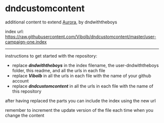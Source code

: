 # dndcustomcontent
additional content to extend [Aurora](https://aurorabuilder.com/), by dndwiththeboys

index url: https://raw.githubusercontent.com/Vibolb/dndcustomcontent/master/user-campaign-one.index

---

instructions to get started with the repository:

- replace ***dndwiththeboys*** in the index filename, the user-dndwiththeboys folder, this readme, and all the urls in each file
- replace ***Vibolb*** in all the urls in each file with the name of your github account
- replace ***dndcustomcontent*** in all the urls in each file with the name of this repository

after having replaced the parts you can include the index using the new url

remember to increment the update version of the file each time when you change the content
